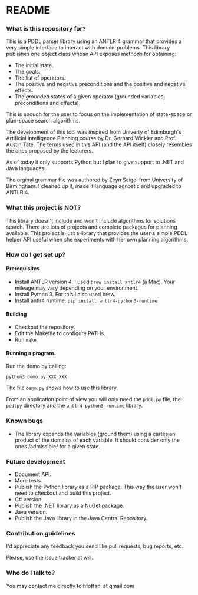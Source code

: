# README #


### What is this repository for? ###

This is a PDDL parser library using an ANTLR 4 grammar that provides a very simple interface to interact with domain-problems.
This library publishes one object class whose API exposes methods for obtaining:

* The initial state.
* The goals.
* The list of operators.
* The positive and negative preconditions and the positive and negative effects.
* The _grounded_ states of a given operator (grounded variables, preconditions and effects).

This is enough for the user to focus on the implementation of state-space or plan-space search algorithms.

The development of this tool was inspired from Univerty of Edimburgh's Artificial Intelligence Planning course by Dr. Gerhard Wickler and Prof. Austin Tate. The terms used in this API (and the API itself) closely resembles the ones proposed by the lecturers.

As of today it only supports Python but I plan to give support to .NET and Java languages.

The orginal grammar file was authored by Zeyn Saigol from University of Birmingham. I cleaned up it, made it language agnostic and upgraded to ANTLR 4.


### What this project is NOT? ###

This library doesn't include and won't include algorithms for solutions search.
There are lots of projects and complete packages for planning available. This project is just a library that provides the user a simple PDDL helper API useful when she experiments with her own planning algorithms.


### How do I get set up? ###

#### Prerequisites

* Install ANTLR version 4.
    I used `brew install antlr4` (a Mac). Your mileage may vary depending on your environment.
* Install Python 3.
    For this I also used brew.
* Install antlr4 runtime.
    `pip install antlr4-python3-runtime`

#### Building

* Checkout the repository.
* Edit the Makefile to configure PATHs.
* Run `make` 

#### Running a program.

Run the demo by calling:
```
python3 demo.py XXX XXX
```
The file `demo.py` shows how to use this library.

From an application point of view you will only need the `pddl.py` file, the `pddlpy` directory and the `antlr4-python3-runtime` library.


### Known bugs ###

* The library expands the variables (ground them) using a cartesian product of the domains of each variable.
    It should consider only the ones /admissible/ for a given state.


### Future development ###

* Document API.
* More tests.
* Publish the Python library as a PIP package. This way the user won't need to checkout and build this project.
* C# version.
* Publish the .NET library as a NuGet package.
* Java version.
* Publish the Java library in the Java Central Repository.


### Contribution guidelines ###

I'd appreciate any feedback you send like pull requests, bug reports, etc.

Please, use the issue tracker at will.


### Who do I talk to? ###

You may contact me directly to hfoffani at gmail.com


